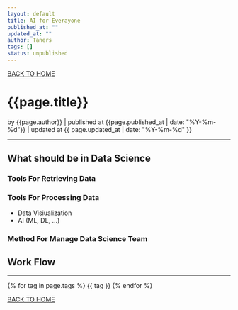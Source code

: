 ```yaml
---
layout: default
title: AI for Everayone
published_at: ""
updated_at: ""
author: Taners
tags: []
status: unpublished
---
```


[BACK TO HOME](https://tane-rs.github.io)
# {{page.title}}

by {{page.author}} |
published at {{page.published_at | date: "%Y-%m-%d"}} |
updated at {{ page.updated_at | date: "%Y-%m-%d" }}

---

## What should be in Data Science 

### Tools For Retrieving Data

### Tools For Processing Data

- Data Visiualization
- AI (ML, DL, ...)

### Method For Manage Data Science Team 

## Work Flow
---

{% for tag in page.tags %}
  {{ tag }}
{% endfor %}

[BACK TO HOME](https://tane-rs.github.io)